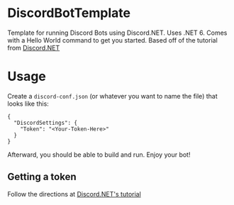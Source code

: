 # DiscordBotTemplate
Template for running Discord Bots using Discord.NET. Uses .NET 6. Comes with a Hello World command to get you started. Based off of the tutorial from [Discord.NET](https://discordnet.dev/)

# Usage
Create a `discord-conf.json` (or whatever you want to name the file) that looks like this:

```
{
  "DiscordSettings": {
    "Token": "<Your-Token-Here>"
  }
}
```

Afterward, you should be able to build and run. Enjoy your bot!

## Getting a token
Follow the directions at [Discord.NET's tutorial](https://discordnet.dev/guides/getting_started/first-bot.html)
